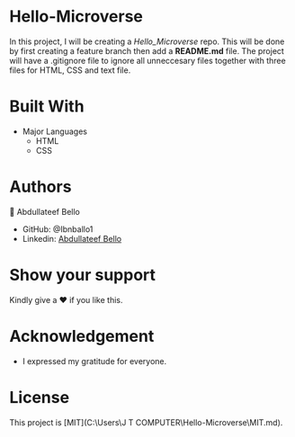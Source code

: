 # Hello-Microverse
In this project, I will be creating a *Hello_Microverse* repo. This will be done by first creating a feature branch then add a **README.md** file. The project will have a .gitignore file to ignore all unneccesary files together with three files for HTML, CSS and text file.

# Built With
* Major Languages
    - HTML
    - CSS

# Authors
:adult: Abdullateef Bello
- GitHub: @Ibnballo1
- Linkedin: [Abdullateef Bello](https://www.linkedin.com/in/abdullateef-bello-1b8006228/)

# Show your support
Kindly give a :hearts: if you like this.

# Acknowledgement
- I expressed my gratitude for everyone.

# License
This project is [MIT](C:\Users\J T COMPUTER\Hello-Microverse\MIT.md).